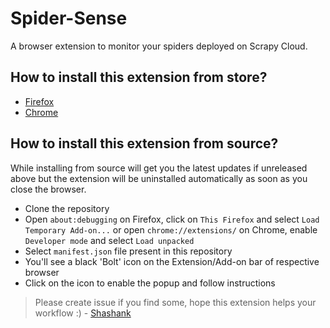 # Spider-Sense
A browser extension to monitor your spiders deployed on Scrapy Cloud.

## How to install this extension from store?

- [Firefox](https://addons.mozilla.org/en-US/firefox/addon/spider-sense/)
- [Chrome](https://chrome.google.com/webstore/detail/spider-sense/gdpemckobcbpkgibfiiaeoohjccaebfj)

## How to install this extension from source?

While installing from source will get you the latest updates if unreleased above but the
extension will be uninstalled automatically as soon as you close the browser.

- Clone the repository
- Open `about:debugging` on Firefox, click on `This Firefox` and select `Load Temporary Add-on...`
  or open `chrome://extensions/` on Chrome, enable `Developer mode` and select `Load unpacked`
- Select `manifest.json` file present in this repository
- You'll see a black 'Bolt' icon on the Extension/Add-on bar of respective browser
- Click on the icon to enable the popup and follow instructions


> Please create issue if you find some, hope this extension helps your workflow :) - [Shashank](https://github.com/realslimshanky/)
